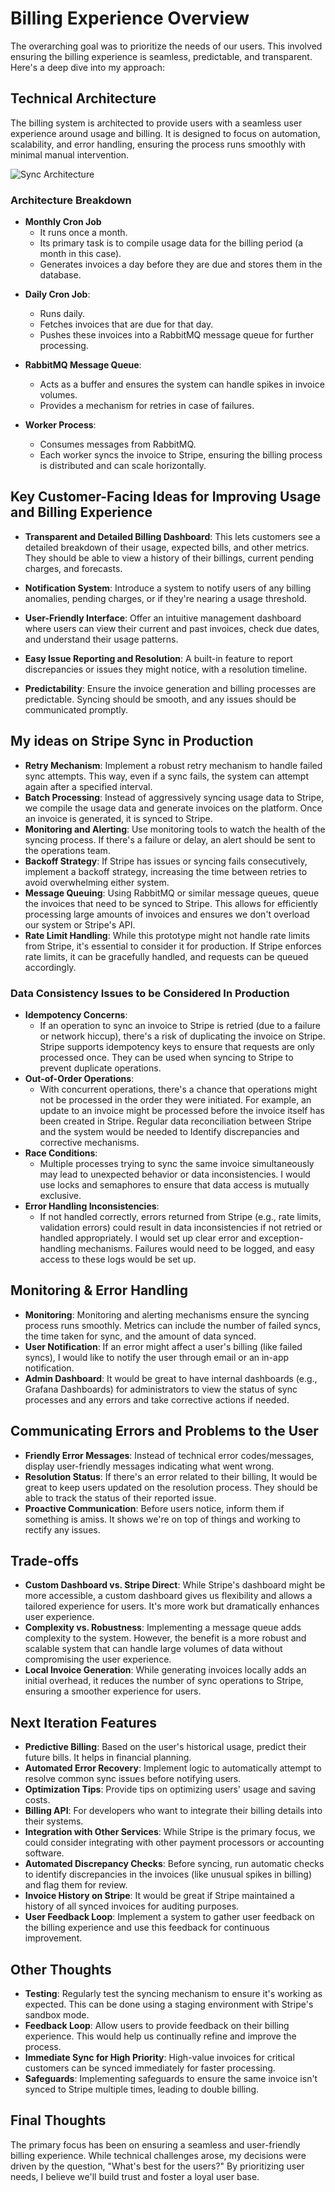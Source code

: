 # Billing Experience Overview
The overarching goal was to prioritize the needs of our users. This involved ensuring the billing experience is seamless, predictable, and transparent. Here's a deep dive into my approach:

## Technical Architecture

The billing system is architected to provide users with a seamless user experience around usage and billing. It is designed to focus on automation, scalability, and error handling, ensuring the process runs smoothly with minimal manual intervention.

![Sync Architecture](./assets/sync_architecture.png)


### Architecture Breakdown

* **Monthly Cron Job**
  - It runs once a month.
  - Its primary task is to compile usage data for the billing period (a month in this case).
  - Generates invoices a day before they are due and stores them in the database.
- **Daily Cron Job**:
    - Runs daily.
    - Fetches invoices that are due for that day.
    - Pushes these invoices into a RabbitMQ message queue for further processing.


- **RabbitMQ Message Queue**:
    - Acts as a buffer and ensures the system can handle spikes in invoice volumes.
    - Provides a mechanism for retries in case of failures.


- **Worker Process**:
    - Consumes messages from RabbitMQ.
    - Each worker syncs the invoice to Stripe, ensuring the billing process is distributed and can scale horizontally.
  

## Key Customer-Facing Ideas for Improving Usage and Billing Experience

- **Transparent and Detailed Billing Dashboard**: This lets customers see a detailed breakdown of their usage, expected bills, and other metrics. They should be able to view a history of their billings, current pending charges, and forecasts.
- **Notification System**: Introduce a system to notify users of any billing anomalies, pending charges, or if they're nearing a usage threshold.
- **User-Friendly Interface**: Offer an intuitive management dashboard where users can view their current and past invoices, check due dates, and understand their usage patterns.
- **Easy Issue Reporting and Resolution**: A built-in feature to report discrepancies or issues they might notice, with a resolution timeline.

- **Predictability**: Ensure the invoice generation and billing processes are predictable. Syncing should be smooth, and any issues should be communicated promptly.

## My ideas on Stripe Sync in Production

- **Retry Mechanism**: Implement a robust retry mechanism to handle failed sync attempts. This way, even if a sync fails, the system can attempt again after a specified interval.
- **Batch Processing**: Instead of aggressively syncing usage data to Stripe, we compile the usage data and generate invoices on the platform. Once an invoice is generated, it is synced to Stripe.
- **Monitoring and Alerting**: Use monitoring tools to watch the health of the syncing process. If there's a failure or delay, an alert should be sent to the operations team.
- **Backoff Strategy**: If Stripe has issues or syncing fails consecutively, implement a backoff strategy, increasing the time between retries to avoid overwhelming either system.
- **Message Queuing**: Using RabbitMQ or similar message queues, queue the invoices that need to be synced to Stripe. This allows for efficiently processing large amounts of invoices and ensures we don't overload our system or Stripe's API.
- **Rate Limit Handling**: While this prototype might not handle rate limits from Stripe, it's essential to consider it for production. If Stripe enforces rate limits, it can be gracefully handled, and requests can be queued accordingly.


### Data Consistency Issues to be Considered In Production

- **Idempotency Concerns**:
    - If an operation to sync an invoice to Stripe is retried (due to a failure or network hiccup), there's a risk of duplicating the invoice on Stripe. Stripe supports idempotency keys to ensure that requests are only processed once. They can be used when syncing to Stripe to prevent duplicate operations.
- **Out-of-Order Operations**:
    - With concurrent operations, there's a chance that operations might not be processed in the order they were initiated. For example, an update to an invoice might be processed before the invoice itself has been created in Stripe. Regular data reconciliation between Stripe and the system would be needed to Identify discrepancies and corrective mechanisms.
- **Race Conditions**:
    - Multiple processes trying to sync the same invoice simultaneously may lead to unexpected behavior or data inconsistencies. I would use locks and semaphores to ensure that data access is mutually exclusive.
- **Error Handling Inconsistencies**:
    - If not handled correctly, errors returned from Stripe (e.g., rate limits, validation errors) could result in data inconsistencies if not retried or handled appropriately. I would set up clear error and exception-handling mechanisms. Failures would need to be logged, and easy access to these logs would be set up.


## Monitoring & Error Handling

- **Monitoring**: Monitoring and alerting mechanisms ensure the syncing process runs smoothly. Metrics can include the number of failed syncs, the time taken for sync, and the amount of data synced.
- **User Notification**: If an error might affect a user's billing (like failed syncs), I would like to notify the user through email or an in-app notification.
- **Admin Dashboard**: It would be great to have internal dashboards (e.g., Grafana Dashboards) for administrators to view the status of sync processes and any errors and take corrective actions if needed.

## Communicating Errors and Problems to the User

- **Friendly Error Messages**: Instead of technical error codes/messages,  display user-friendly messages indicating what went wrong.
- **Resolution Status**: If there's an error related to their billing, It would be great to keep users updated on the resolution process. They should be able to track the status of their reported issue.
- **Proactive Communication**: Before users notice, inform them if something is amiss. It shows we're on top of things and working to rectify any issues.

## Trade-offs

- **Custom Dashboard vs. Stripe Direct**: While Stripe's dashboard might be more accessible, a custom dashboard gives us flexibility and allows a tailored experience for users. It's more work but dramatically enhances user experience.
- **Complexity vs. Robustness**: Implementing a message queue adds complexity to the system. However, the benefit is a more robust and scalable system that can handle large volumes of data without compromising the user experience.
- **Local Invoice Generation**: While generating invoices locally adds an initial overhead, it reduces the number of sync operations to Stripe, ensuring a smoother experience for users.

## Next Iteration Features

- **Predictive Billing**: Based on the user's historical usage, predict their future bills. It helps in financial planning.
- **Automated Error Recovery**: Implement logic to automatically attempt to resolve common sync issues before notifying users.
- **Optimization Tips**: Provide tips on optimizing users' usage and saving costs.
- **Billing API**: For developers who want to integrate their billing details into their systems.
- **Integration with Other Services**: While Stripe is the primary focus, we could consider integrating with other payment processors or accounting software.
- **Automated Discrepancy Checks**: Before syncing, run automatic checks to identify discrepancies in the invoices (like unusual spikes in billing) and flag them for review.
- **Invoice History on Stripe**: It would be great if Stripe maintained a history of all synced invoices for auditing purposes.
- **User Feedback Loop**: Implement a system to gather user feedback on the billing experience and use this feedback for continuous improvement.


## Other Thoughts

- **Testing**: Regularly test the syncing mechanism to ensure it's working as expected. This can be done using a staging environment with Stripe's sandbox mode.
- **Feedback Loop**: Allow users to provide feedback on their billing experience. This would help us continually refine and improve the process.
- **Immediate Sync for High Priority**: High-value invoices for critical customers can be synced immediately for faster processing.
- **Safeguards**: Implementing safeguards to ensure the same invoice isn't synced to Stripe multiple times, leading to double billing.

## Final Thoughts

The primary focus has been on ensuring a seamless and user-friendly billing experience. While technical challenges arose, my decisions were driven by the question, "What's best for the users?" By prioritizing user needs, I believe we'll build trust and foster a loyal user base.
